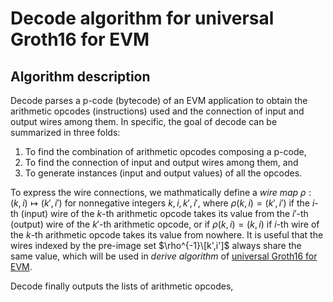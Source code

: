 # Decode algorithm for universal Groth16 for EVM

## Algorithm description
Decode parses a p-code (bytecode) of an EVM application to obtain the arithmetic opcodes (instructions) used and the connection of input and output wires among them. In specific, the goal of decode can be summarized in three folds:
1. To find the combination of arithmetic opcodes composing a p-code,
2. To find the connection of input and output wires among them, and
3. To generate instances (input and output values) of all the opcodes.

To express the wire connections, we mathmatically define a *wire map* $\rho: (k, i)\mapsto (k', i')$ for nonnegative integers $k, i, k', i'$, where $\rho(k,i) = (k',i')$ if the $i$-th (input) wire of the $k$-th arithmetic opcode takes its value from the $i'$-th (output) wire of the $k'$-th arithmetic opcode, or if $\rho(k,i) = (k,i)$ if $i$-th wire of the $k$-th arithmetic opcode takes its value from nowhere. It is useful that the wires indexed by the pre-image set $\rho^{-1}\[k',i']$ always share the same value, which will be used in *derive algorithm* of [universal Groth16 for EVM](https://github.com/Onther-Tech/UniGro16js/blob/master/README.md).

Decode finally outputs the lists of arithmetic opcodes, 


